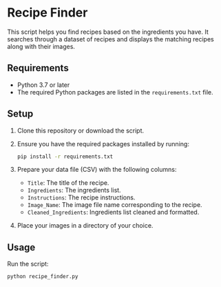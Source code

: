 # Recipe Finder

This script helps you find recipes based on the ingredients you have. It searches through a dataset of recipes and displays the matching recipes along with their images.

## Requirements

- Python 3.7 or later
- The required Python packages are listed in the `requirements.txt` file.

## Setup

1. Clone this repository or download the script.
2. Ensure you have the required packages installed by running:

    ```bash
    pip install -r requirements.txt
    ```

3. Prepare your data file (CSV) with the following columns:
   - `Title`: The title of the recipe.
   - `Ingredients`: The ingredients list.
   - `Instructions`: The recipe instructions.
   - `Image_Name`: The image file name corresponding to the recipe.
   - `Cleaned_Ingredients`: Ingredients list cleaned and formatted.
    

4. Place your images in a directory of your choice.

## Usage

Run the script:

```bash
python recipe_finder.py

